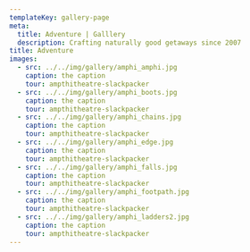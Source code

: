 ```yaml
---
templateKey: gallery-page
meta:
  title: Adventure | Galllery
  description: Crafting naturally good getaways since 2007
title: Adventure
images:
  - src: ../../img/gallery/amphi_amphi.jpg
    caption: the caption
    tour: ampthitheatre-slackpacker
  - src: ../../img/gallery/amphi_boots.jpg
    caption: the caption
    tour: ampthitheatre-slackpacker
  - src: ../../img/gallery/amphi_chains.jpg
    caption: the caption
    tour: ampthitheatre-slackpacker
  - src: ../../img/gallery/amphi_edge.jpg
    caption: the caption
    tour: ampthitheatre-slackpacker
  - src: ../../img/gallery/amphi_falls.jpg
    caption: the caption
    tour: ampthitheatre-slackpacker
  - src: ../../img/gallery/amphi_footpath.jpg
    caption: the caption
    tour: ampthitheatre-slackpacker
  - src: ../../img/gallery/amphi_ladders2.jpg
    caption: the caption
    tour: ampthitheatre-slackpacker
---
```

